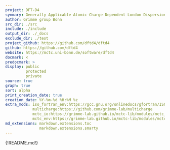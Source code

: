 ```yaml
---
project: DFT-D4
symmary: Generally Applicable Atomic-Charge Dependent London Dispersion Correction
author: Grimme group Bonn
src_dir: ./src
include: ./include
output_dir: ./_docs
exclude_dir: ./test
project_github: https://github.com/dftd4/dftd4
github: https://github.com/dftd4
website: https://mctc.uni-bonn.de/software/dftd4
docmark: <
predocmark: >
display: public
         protected
         private
source: true
graph: true
sort: alpha
print_creation_date: true
creation_date: %Y-%m-%d %H:%M %z
extra_mods: iso_fortran_env:https://gcc.gnu.org/onlinedocs/gfortran/ISO_005fFORTRAN_005fENV.html
            multicharge:https://github.com/grimme-lab/multicharge
            mctc_io:https://grimme-lab.github.io/mctc-lib/modules/mctc_io.html
            mctc_env:https://grimme-lab.github.io/mctc-lib/modules/mctc_env.html
md_extensions: markdown.extensions.toc
               markdown.extensions.smarty
---
```


{!README.md!}
